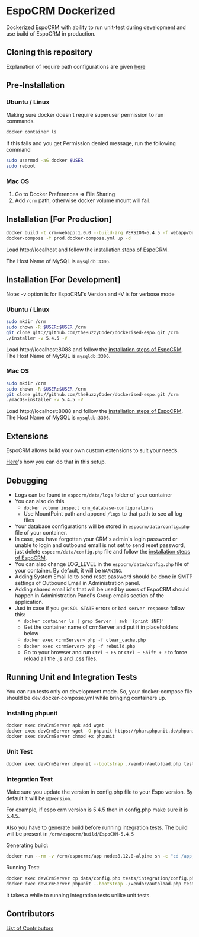 # EspoCRM Dockerized

Dockerized EspoCRM with ability to run unit-test during development and use build of EspoCRM in production.

## Cloning this repository

Explanation of require path configurations are given [here](./webapp/README.md)

## Pre-Installation

### Ubuntu / Linux

Making sure docker doesn't require superuser permission to run commands.

```bash
docker container ls
```

If this fails and you get Permission denied message, run the following command

```bash
sudo usermod -aG docker $USER
sudo reboot
```

### Mac OS

1. Go to Docker Preferences => File Sharing
2. Add `/crm` path, otherwise docker volume mount will fail.

## Installation [For Production]

```bash
docker build -t crm-webapp:1.0.0 --build-arg VERSION=5.4.5 -f webapp/Dockerfile /crm
docker-compose -f prod.docker-compose.yml up -d
```

Load http://localhost and follow the [installation steps of EspoCRM](https://www.espocrm.com/documentation/administration/installation/).

The Host Name of MySQL is `mysqldb:3306`.

## Installation [For Development]

Note: -v option is for EspoCRM's Version and -V is for verbose mode

### Ubuntu / Linux

```bash
sudo mkdir /crm
sudo chown -R $USER:$USER /crm
git clone git://github.com/theBuzzyCoder/dockerised-espo.git /crm
./installer -v 5.4.5 -V
```

Load http://localhost:8088 and follow the [installation steps of EspoCRM](https://www.espocrm.com/documentation/administration/installation/).
The Host Name of MySQL is `mysqldb:3306`.

### Mac OS

```sh
sudo mkdir /crm
sudo chown -R $USER:$USER /crm
git clone git://github.com/theBuzzyCoder/dockerised-espo.git /crm
./macOs-installer -v 5.4.5 -V
```

Load http://localhost:8088 and follow the [installation steps of EspoCRM](https://www.espocrm.com/documentation/administration/installation/).
The Host Name of MySQL is `mysqldb:3306`.

## Extensions

EspoCRM allows build your own custom extensions to suit your needs.

[Here](./projects/README.md)'s how you can do that in this setup.

## Debugging

- Logs can be found in `espocrm/data/logs` folder of your container
- You can also do this
  - `docker volume inspect crm_database-configurations`
  - Use MountPoint path and append `/logs` to that path to see all log files
- Your database configurations will be stored in `espocrm/data/config.php` file of your container.
- In case, you have forgotten your CRM's admin's login password or unable to login and outbound email is not set to send reset password, just delete `espocrm/data/config.php` file and follow the [installation steps of EspoCRM](https://www.espocrm.com/documentation/administration/installation/).
- You can also change LOG_LEVEL in the `espocrm/data/config.php` file of your container. By default, it will be `WARNING`.
- Adding System Email Id to send reset password should be done in SMTP settings of Outbound Email in Administration panel.
- Adding shared email id's that will be used by users of EspoCRM should happen in Administration Panel's Group emails section of the application.
- Just in case if you get `SQL STATE` errors or `bad server response` follow this:
  - `docker container ls | grep Server | awk '{print $NF}'`
  - Get the container name of crmServer and put it in <crmServer> placeholders below
  - `docker exec <crmServer> php -f clear_cache.php`
  - `docker exec <crmServer> php -f rebuild.php`
  - Go to your browser and run `Ctrl + F5` or `Ctrl + Shift + r` to force reload all the .js and .css files.

## Running Unit and Integration Tests

You can run tests only on development mode. So, your docker-compose file should be dev.docker-compose.yml
while bringing containers up.

### Installing phpunit

```bash
docker exec devCrmServer apk add wget
docker exec devCrmServer wget -O phpunit https://phar.phpunit.de/phpunit-7.phar
docker exec devCrmServer chmod +x phpunit
```

### Unit Test

```bash
docker exec devCrmServer phpunit --bootstrap ./vendor/autoload.php tests/unit
```

### Integration Test

Make sure you update the version in config.php file to your Espo version. By default it will be `@@version`.

For example, if espo crm version is 5.4.5 then in config.php make sure it is 5.4.5.

Also you have to generate build before running integration tests. The build will be present in `/crm/espocrm/build/EspoCRM-5.4.5`

Generating build:
```bash
docker run --rm -v /crm/espocrm:/app node:8.12.0-alpine sh -c "cd /app; npm install; npm install -g grunt-cli; grunt"
```

Running Test:
```bash
docker exec devCrmServer cp data/config.php tests/integration/config.php
docker exec devCrmServer phpunit --bootstrap ./vendor/autoload.php tests/integration
```

It takes a while to running integration tests unlike unit tests.

## Contributors

[List of Contributors](./Contributors.md)
